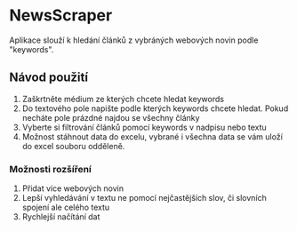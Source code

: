 # NewsScraper

Aplikace slouží k hledání článků z vybráných webových novin podle "keywords". 

## Návod použití
1. Zaškrtněte médium ze kterých chcete hledat keywords
2. Do textového pole napište podle kterých keywords chcete hledat. Pokud necháte pole prázdné najdou se všechny články
3. Vyberte si filtrování článků pomocí keywords v nadpisu nebo textu
4. Možnost stáhnout data do excelu, vybrané i všechna data se vám uloží do excel souboru odděleně.

### Možnosti rozšíření
1. Přidat více webových novin
2. Lepší vyhledávání v textu ne pomocí nejčastějších slov, či slovních spojení ale celého textu
3. Rychlejší načítání dat
